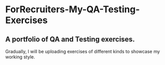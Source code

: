 # ForRecruiters-My-QA-Testing-Exercises

## A portfolio of QA and Testing exercises.

Gradually, I will be uploading exercises of different kinds to showcase my working style.

